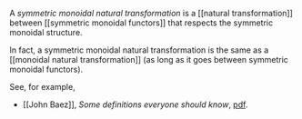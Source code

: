 A _symmetric monoidal natural transformation_ is a [[natural transformation]] between [[symmetric monoidal functors]] that respects the symmetric monoidal structure.

In fact, a symmetric monoidal natural transformation is the same as a [[monoidal natural transformation]] (as long as it goes between symmetric monoidal functors).

See, for example,

* [[John Baez]], _Some definitions everyone should know_, [pdf](http://math.ucr.edu/home/baez/qg-fall2004/definitions.pdf).
